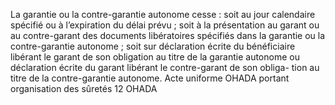 La garantie ou la contre-garantie autonome cesse :
soit au jour calendaire spécifié ou à l’expiration du délai prévu ; soit à la
présentation au garant ou au contre-garant des documents libératoires spécifiés
dans la garantie ou la contre-garantie autonome ; soit sur déclaration écrite du
bénéficiaire libérant le garant de son obligation au titre de la garantie
autonome ou déclaration écrite du garant libérant le contre-garant de son
obliga- tion au titre de la contre-garantie autonome.
Acte uniforme OHADA portant organisation des sûretés
12
OHADA